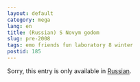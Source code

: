 ```yaml
---
layout: default
category: mega
lang: en
title: (Russian) S Novym godom
slug: pre-2008
tags: emo friends fun laboratory 8 winter 
postid: 185
---
```

<p>Sorry, this entry is only available in <a href="http://mega.genn.org/export/getposts.php">Russian</a>.</p>